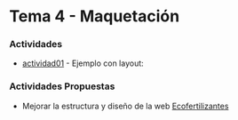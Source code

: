 # Tema 4 - Maquetación

### Actividades

* [actividad01](actividad01) - Ejemplo con layout:


### Actividades Propuestas

* Mejorar la estructura y diseño de la web [Ecofertilizantes](http://www.ecofertilizantes.com/ecofertilizantes/quienes-somos.html)

